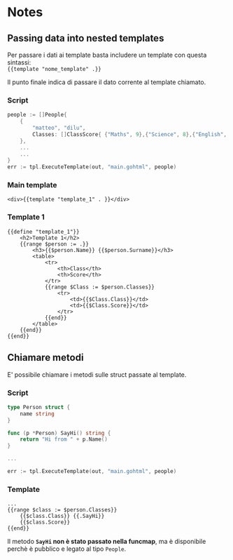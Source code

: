 # Notes

## Passing data into nested templates

Per passare i dati ai template basta includere un template con questa sintassi:<br>
`{{template "nome_template" .}}`

Il punto finale indica di passare il dato corrente al template chiamato.

### Script

```Go
people := []People{
    {
        "matteo", "dilu",
        Classes: []ClassScore{ {"Maths", 9},{"Science", 8},{"English", 7}, },
    }, 
    ...
    ...
}
err := tpl.ExecuteTemplate(out, "main.gohtml", people)
```

### Main template

```Gohtml
<div>{{template "template_1" . }}</div>
```

### Template 1

```Gohtml
{{define "template_1"}}
    <h2>Template 1</h2>
    {{range $person := .}}
        <h3>{{$person.Name}} {{$person.Surname}}</h3>
        <table>
            <tr>
                <th>Class</th>
                <th>Score</th>
            </tr>
            {{range $Class := $person.Classes}}
                <tr>
                    <td>{{$Class.Class}}</td>
                    <td>{{$Class.Score}}</td>
                </tr>
            {{end}}
        </table>
    {{end}}
{{end}}
```

## Chiamare metodi

E' possibile chiamare i metodi sulle struct passate al template.

### Script

```Go
type Person struct {
    name string
}

func (p *Person) SayHi() string {
    return "Hi from " + p.Name()
}

...

err := tpl.ExecuteTemplate(out, "main.gohtml", people)
```

### Template

``` gohtml
...
{{range $class := $person.Classes}}
    {{$class.Class}} {{.SayHi}}
    {{$class.Score}}
{{end}}
```

Il metodo **`SayHi` non è stato passato nella funcmap**, ma è disponibile perchè è pubblico e legato al tipo `People`.
